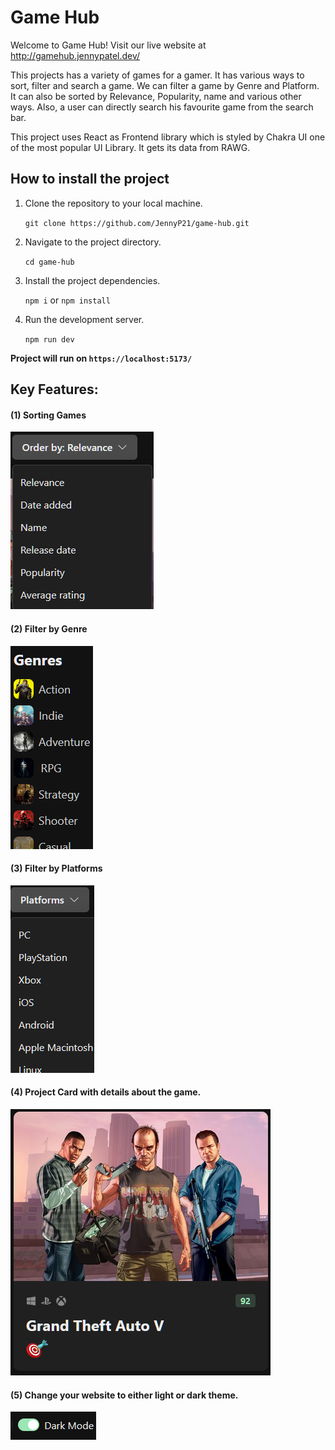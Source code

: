 # Game Hub

Welcome to Game Hub! Visit our live website at http://gamehub.jennypatel.dev/

This projects has a variety of games for a gamer. It has various ways to sort, filter and search a game. We can filter a game by Genre and Platform. It can also be sorted by Relevance, Popularity, name and various other ways. Also, a user can directly search his favourite game from the search bar.

This project uses React as Frontend library which is styled by Chakra UI one of the most popular UI Library. It gets its data from RAWG.

## How to install the project

1. Clone the repository to your local machine.
    
    `git clone https://github.com/JennyP21/game-hub.git`

2. Navigate to the project directory.

    `cd game-hub`

3. Install the project dependencies.

    `npm i` or `npm install`

4. Run the development server.

    `npm run dev`

**Project will run on `https://localhost:5173/`**

## Key Features:

#### (1) Sorting Games

   ![Alt text](md/sort.png)

#### (2) Filter by Genre

   ![Alt text](md/genre.png)

#### (3) Filter by Platforms

   ![Alt text](md/platform.png)

#### (4) Project Card with details about the game.

   ![Alt text](md/card.png)

#### (5) Change your website to either light or dark theme.

   ![Alt text](md/theme.png)